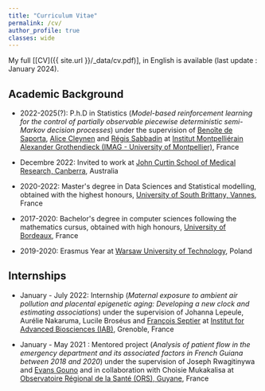 ```yaml
---
title: "Curriculum Vitae"
permalink: /cv/
author_profile: true
classes: wide
---
```


My full \[[CV]({{ site.url }}/_data/cv.pdf)\], in English is available (last update : January 2024).

## Academic Background 

* 2022-2025(?): P.h.D in Statistics (*Model-based reinforcement learning for the control of partially observable piecewise deterministic semi-Markov decision processes*) under the supervision of [Benoîte de Saporta](https://imag.umontpellier.fr/~saporta/index-en.html), [Alice Cleynen](https://www.alice-cleynen.menopresto.net/) and [Régis Sabbadin](https://miat.inrae.fr/site/R%C3%A9gis_SABBADIN) at [Institut Montpelliérain Alexander Grothendieck (IMAG - University of Montpellier)](https://imag.umontpellier.fr/?page_id=1172&lang=en), France
+ Decembre 2022: Invited to work at [John Curtin School of Medical Research, Canberra](https://jcsmr.anu.edu.au/), Australia 

* 2020-2022: Master's degree in Data Sciences and Statistical modelling, obtained with the highest honours, [University of South Brittany, Vannes](https://www.univ-ubs.fr/fr/formation-initiale-continue/formations/master-XB/sciences-technologies-sante-STS/master-data-science-modelisation-statistique-5SDM00_217.html), France

* 2017-2020: Bachelor's degree in computer sciences following the mathematics cursus, obtained with high honours, [University of Bordeaux](https://www.u-bordeaux.fr/), France  
+ 2019-2020: Erasmus Year at [Warsaw University of Technology](https://www.pw.edu.pl/engpw), Poland


## Internships

* January - July 2022: Internship (*Maternal exposure to ambient air pollution and placental epigenetic aging: Developing a new clock and estimating associations*) under the supervision of Johanna Lepeule, Aurélie Nakaruma, Lucile Broséus and [François Septier](http://web.univ-ubs.fr/lmba/septier/) at [Institut for Advanced Biosciences (IAB)](https://iab.univ-grenoble-alpes.fr/), Grenoble, France 

* January - May 2021 : Mentored project (*Analysis of patient flow in the emergency department and its associated factors in French Guiana between 2018 and 2020*) under the supervision of Joseph Rwagitinywa and [Evans Gouno](http://web.univ-ubs.fr/lmba/gouno/) and in collaboration with Choisie Mukakalisa at [Observatoire Régional de la Santé (ORS), Guyane](https://www.ors-guyane.org/), France 
